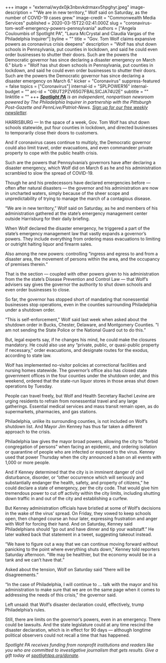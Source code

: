 +++
image = "external/wydx0jk3nbxvkdrmaxv5hpghyr.jpeg"
image-description = "“We are in new territory,” Wolf said on Saturday, as the number of COVID-19 cases grew."
image-credit = "Commonwealth Media Services"
published = 2020-03-15T22:02:41.000Z
slug = "coronavirus-tom-wolf-emergency-powers-pennsylvania"
authors = ["Angela Couloumbis of Spotlight PA", "Laura McCrystal and Claudia Vargas of the Philadelphia Inquirer"]
byline = ""
title = "Gov. Tom Wolf claims expansive powers as coronavirus crisis deepens"
description = "Wolf has shut down schools in Pennsylvania, put counties in lockdown, and said he could even order businesses to shutter their doors. Such are the powers the Democratic governor has since declaring a disaster emergency on March 6."
blurb = "Wolf has shut down schools in Pennsylvania, put counties in lockdown, and said he could even order businesses to shutter their doors. Such are the powers the Democratic governor has since declaring a disaster emergency on March 6."
kicker = "Coronavirus"
suppress-featured = false
topics = ["Coronavirus"]
internal-id = "SPLPOWER16"
internal-budget = ""
arc-id = "OBUT2PZV65G7FBALSICJA74U2E"
subtitle = ""
linktitle = ""
+++
<a href="https://www.spotlightpa.org/"><i><b>Spotlight PA</b></i></a><i> is an independent, nonpartisan newsroom powered by The Philadelphia Inquirer in partnership with the Pittsburgh Post-Gazette and PennLive/Patriot-News. </i><a href="https://www.spotlightpa.org/newsletters"><i>Sign up for our free weekly newsletter</i></a><i>.</i>

HARRISBURG — In the space of a week, Gov. Tom Wolf has shut down schools statewide, put four counties in lockdown, and directed businesses to temporarily close their doors to customers.

And if coronavirus cases continue to multiply, the Democratic governor could also limit travel, order evacuations, and even commandeer private property to cope with the public health crisis.

Such are the powers that Pennsylvania’s governors have after declaring a disaster emergency, which Wolf did on March 6 as he and his administration scrambled to slow the spread of COVID-19.

Though he and his predecessors have declared emergencies before — often after natural disasters — the governor and his administration are now in uncharted waters, simply because of the sheer scope and unpredictability of trying to manage the march of a contagious disease.

“We are in new territory,” Wolf said on Saturday, as he and members of his administration gathered at the state’s emergency management center outside Harrisburg for their daily briefing.

When Wolf declared the disaster emergency, he triggered a part of the state’s emergency management law that vastly expands a governor’s powers. They include everything from ordering mass evacuations to limiting or outright halting liquor and firearm sales.

<script src="https://www.spotlightpa.org/embed.js" async></script><div data-spl-embed-version="1" data-spl-src="https://www.spotlightpa.org/embeds/newsletter/"></div>

Also among the new powers: controlling “ingress and egress to and from a disaster area, the movement of persons within the area, and the occupancy of premises therein.”

That is the section — coupled with other powers given to his administration from the the state’s Disease Prevention and Control Law — that Wolf’s advisers say gives the governor the authority to shut down schools and even order businesses to close.

So far, the governor has stopped short of mandating that nonessential businesses stop operations, even in the counties surrounding Philadelphia under a shutdown order.

“This is self-enforcement," Wolf said last week when asked about the shutdown order in Bucks, Chester, Delaware, and Montgomery Counties. "I am not sending the State Police or the National Guard out to do this.”

But, legal experts say, if he changes his mind, he could make the closures mandatory. He could also use any “private, public, or quasi-public property if necessary," order evacuations, and designate routes for the exodus, according to state law.

Wolf has implemented no-visitor policies at correctional facilities and nursing homes statewide. The governor’s office also has closed state government offices in the four counties under the shutdown order, and this weekend, ordered that the state-run liquor stores in those areas shut down operations by Tuesday.

People can travel freely, but Wolf and Health Secretary Rachel Levine are urging residents to refrain from nonessential travel and any large gatherings. Essential medical services and mass transit remain open, as do supermarkets, pharmacies, and gas stations.

Philadelphia, unlike its surrounding counties, is not included on Wolf’s shutdown list. And Mayor Jim Kenney has thus far taken a different approach to the crisis.

Philadelphia law gives the mayor broad powers, allowing the city to “forbid congregation of persons” when facing an epidemic, and ordering isolation or quarantine of people who are infected or exposed to the virus. Kenney used that power Thursday when the city announced a ban on all events with 1,000 or more people. 

And if Kenney determined that the city is in imminent danger of civil disturbance, disorder, or “other occurrence which will seriously and substantially endanger the health, safety, and property of citizens,” he could declare a state of emergency, per the city code. That would give him tremendous power to cut off activity within the city limits, including shutting down traffic in and out of the city and establishing a curfew.

But Kenney administration officials have bristled at some of Wolf’s decisions in the wake of the virus’ spread. On Friday, they vowed to keep schools open, then changed course an hour later, expressing frustration and anger with Wolf for forcing their hand. And on Saturday, Kenney said Philadelphians should “go out and have dinner and tip your waitstaff.” He later walked back that statement in a tweet, suggesting takeout instead. 

“We have to figure out a way that we can continue moving forward without panicking to the point where everything shuts down,” Kenney told reporters Saturday afternoon. “We may be healthier, but the economy would be in a tank and we can’t have that.”

Asked about the tension, Wolf on Saturday said “there will be disagreements.”

“In the case of Philadelphia, I will continue to ... talk with the mayor and his administration to make sure that we are on the same page when it comes to addressing the needs of this crisis," the governor said.

Left unsaid: that Wolf’s disaster declaration could, effectively, trump Philadelphia’s rules.

Still, there are limits on the governor’s powers, even in an emergency. There could be lawsuits. And the state legislature could at any time rescind the disaster declaration, which is in effect for 90 days — although longtime political observers could not recall a time that has happened.

<script src="https://www.spotlightpa.org/embed.js" async></script><div data-spl-embed-version="1" data-spl-src="https://www.spotlightpa.org/embeds/tips/?tip_text=Do%20you%20have%20a%20tip%20about%20how%20%3Cb%3EPa.%20is%20handling%20the%20coronavirus%3C%2Fb%3E%3F%20Tell%20us%20now.%20"></div>

<i>Spotlight PA receives funding from nonprofit institutions and readers like you who are committed to investigative journalism that gets results. Give a gift today at </i><a href="https://www.spotlightpa.org/donate"><i>spotlightpa.org/donate</i></a><i>.</i>